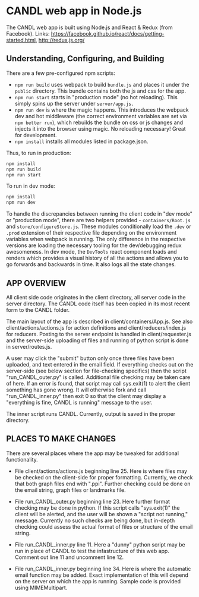 # CANDL web app in Node.js

The CANDL web app is built using Node.js and React & Redux (from Facebook). Links:
https://facebook.github.io/react/docs/getting-started.html,  http://redux.js.org/

## Understanding, Configuring, and Building

There are a few pre-configured npm scripts:

  - `npm run build` uses webpack to build `bundle.js` and places it under the
    `public` directory. This bundle contains both the js and css for the app.
  - `npm run start` starts in "production mode" (no hot reloading). This simply
    spins up the server under `server/app.js.`
  - `npm run dev` is where the magic happens. This introduces the webpack dev
    and hot middleware (the correct environment variables are set via `npm
    better run`), which rebuilds the bundle on css or js changes and injects it
    into the browser using magic. No reloading necessary! Great for development.
  - `npm install` installs all modules listed in package.json.


Thus, to run in production:

```sh
npm install
npm run build
npm run start
```

To run in dev mode:

```sh
npm install
npm run dev
```

To handle the discrepancies between running the client code in "dev mode" or
"production mode", there are two helpers provided - `containers/Root.js` and
`store/configureStore.js`. These modules conditionally load the `.dev` or
`.prod` extension of their respective file depending on the environment
variables when webpack is running. The only difference in the respective
versions are loading the necessary tooling for the dev/debugging redux
awesomeness. In dev mode, the `DevTools` react component loads and renders which
provides a visual history of all the actions and allows you to go forwards and
backwards in time. It also logs all the state changes.

## APP OVERVIEW

All client side code originates in the client directory, all server code in the server directory. The CANDL code itself has been copied in its most recent form to the CANDL folder.

The main layout of the app is described in client/containers/App.js. See also client/actions/actions.js for action definitions and client/reducers/index.js for reducers. Posting to the server endpoint is handled in client/requester.js and the server-side uploading of files and running of python script is done in server/routes.js.

A user may click the "submit" button only once three files have been uploaded, and text entered in the email field. If everything checks out on the server-side (see below section for file-checking specifics) then the script "run_CANDL_outer.py" is called. Additional file checking may be taken care of here. If an error is found, that script may call sys.exit(1) to alert the client something has gone wrong. It will otherwise fork and call "run_CANDL_inner.py" then exit 0 so that the client may display a "everything is fine, CANDL is running" message to the user.

The inner script runs CANDL. Currently, output is saved in the proper directory.


## PLACES TO MAKE CHANGES

There are several places where the app may be tweaked for additional functionality.

  - File client/actions/actions.js beginning line 25. Here is where files may be checked on the client-side for proper formatting. Currently, we check that both graph files end with ".ppi". Further checking could be done on the email string, graph files or landmarks file.

  - File run_CANDL_outer.py beginning line 23. Here further format checking may be done in python. If this script calls "sys.exit(1)" the client will be alerted, and the user will be shown a "script not running," message. Currently no such checks are being done, but in-depth checking could assess the actual format of files or structure of the email string.

  - File run_CANDL_inner.py line 11. Here a "dunny" python script may be run in place of CANDL to test the infastructure of this web app. Comment out line 11 and uncomment line 12.

  - File run_CANDL_inner.py beginning line 34. Here is where the automatic email function may be added. Exact implementation of this will depend on the server on which the app is running. Sample code is provided using MIMEMultipart.
